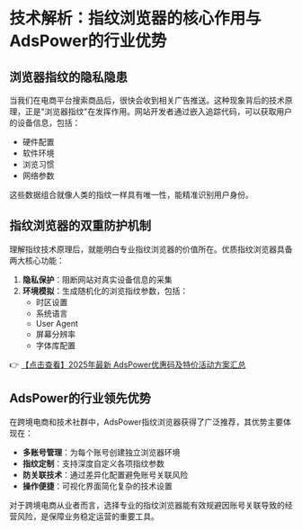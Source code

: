 # 技术解析：指纹浏览器的核心作用与AdsPower的行业优势

## 浏览器指纹的隐私隐患

当我们在电商平台搜索商品后，很快会收到相关广告推送。这种现象背后的技术原理，正是"浏览器指纹"在发挥作用。网站开发者通过嵌入追踪代码，可以获取用户的设备信息，包括：

- 硬件配置
- 软件环境
- 浏览习惯
- 网络参数

这些数据组合就像人类的指纹一样具有唯一性，能精准识别用户身份。

## 指纹浏览器的双重防护机制

理解指纹技术原理后，就能明白专业指纹浏览器的价值所在。优质指纹浏览器具备两大核心功能：

1. **隐私保护**：阻断网站对真实设备信息的采集
2. **环境模拟**：生成随机化的浏览指纹参数，包括：
   - 时区设置
   - 系统语言
   - User Agent
   - 屏幕分辨率
   - 字体库配置

👉 [【点击查看】2025年最新 AdsPower优惠码及特价活动方案汇总](https://bit.ly/adspower_free)

## AdsPower的行业领先优势

在跨境电商和技术社群中，AdsPower指纹浏览器获得了广泛推荐，其优势主要体现在：

- **多账号管理**：为每个账号创建独立浏览器环境
- **指纹定制**：支持深度自定义各项指纹参数
- **防关联技术**：通过差异化配置避免账号关联风险
- **操作便捷**：可视化界面简化复杂的技术设置

对于跨境电商从业者而言，选择专业的指纹浏览器能有效规避因账号关联导致的经营风险，是保障业务稳定运营的重要工具。